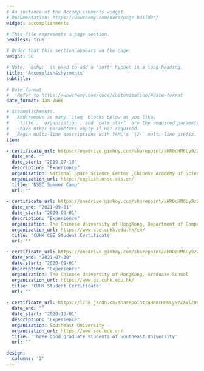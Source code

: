```yaml
---
# An instance of the Accomplishments widget.
# Documentation: https://wowchemy.com/docs/page-builder/
widget: accomplishments

# This file represents a page section.
headless: true

# Order that this section appears on the page.
weight: 50

# Note: `&shy;` is used to add a 'soft' hyphen in a long heading.
title: 'Accomplish&shy;ments'
subtitle:

# Date format
#   Refer to https://wowchemy.com/docs/customization/#date-format
date_format: Jan 2006

# Accomplishments.
#   Add/remove as many `item` blocks below as you like.
#   `title`, `organization`, and `date_start` are the required parameters.
#   Leave other parameters empty if not required.
#   Begin multi-line descriptions with YAML's `|2-` multi-line prefix.
item:

- certificate_url: https://onedrive.gimhoy.com/sharepoint/aHR0cHM6Ly9zZXVlZHVjbjEtbXkuc2hhcmVwb2ludC5jb20vOmI6L2cvcGVyc29uYWwvMjIwMjA0NjAxX3NldV9lZHVfY24vRVlHVlYwLXFTWmxPcUdxQnNSdUFweVFCalgzS01JeWtUTldWeUllb3Z4SG04UT9lPWc5NUxVQw==.mp3
  date_end: ""
  date_start: "2019-07-18"
  description: "Experience"
  organization: National Space Science Center ,Chinese Academy of Sciences
  organization_url: http://english.nssc.cas.cn/
  title: 'NSSC Summer Camp'
  url: ""
  
- certificate_url: https://onedrive.gimhoy.com/sharepoint/aHR0cHM6Ly9zZXVlZHVjbjEtbXkuc2hhcmVwb2ludC5jb20vOmI6L2cvcGVyc29uYWwvMjIwMjA0NjAxX3NldV9lZHVfY24vRWFVeTdfdEJvRmhGcTVyWHZhaGdud1lCMDRRajFMcS1IQlo2dG1oQ1NVSmRoUT9lPXpGalBKVw==.mp3
  date_end: "2021-09-01"
  date_start: "2020-09-01"
  description: "Experience"
  organization: The Chinese University of HongKong, Department of Computer Science and Engineering
  organization_url: https://www.cse.cuhk.edu.hk/en/
  title: 'CUHK CSE Student Certificate'
  url: ""

- certificate_url: https://onedrive.gimhoy.com/sharepoint/aHR0cHM6Ly9zZXVlZHVjbjEtbXkuc2hhcmVwb2ludC5jb20vOmI6L2cvcGVyc29uYWwvMjIwMjA0NjAxX3NldV9lZHVfY24vRVd6NmNvZEVBb1ZMb1c3ZUk5MWRlYlFCdktsMmJpdmpRSGVlN2phNGQ4QVNMUT9lPTNRY290Rw==.mp3
  date_end: "2021-07-30"
  date_start: "2020-09-01"
  description: "Experience"
  organization: The Chinese University of HongKong, Graduate School
  organization_url: https://www.gs.cuhk.edu.hk/
  title: 'CUHK Student Certificate'
  url: ""
  
- certificate_url: https://link.jscdn.cn/sharepoint/aHR0cHM6Ly9zZXVlZHVjbjEtbXkuc2hhcmVwb2ludC5jb20vOmI6L2cvcGVyc29uYWwvMjIwMjA0NjAxX3NldV9lZHVfY24vRWZwSnV5UDd5NWRMbV8tOFJMbk1FZm9CbmRZcE5jRUhrenRkdXRQazN0WnBuZz9lPUFpU2tuaA.jpg
  date_end: ""
  date_start: "2020-10-01"
  description: "Experience"
  organization: Southeast University
  organization_url: https://www.seu.edu.cn/
  title: 'Three good graduate students of Southeast University'
  url: ""

design:
  columns: '2' 
---
```

